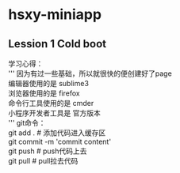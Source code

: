 # hsxy-miniapp

## Lession 1 Cold boot

学习心得： </br>
'''
	因为有过一些基础，所以就很快的便创建好了page </br>
	编辑器使用的是 sublime3 </br>
	浏览器使用的是 firefox </br>
	命令行工具使用的是 cmder </br>
	小程序开发者工具是 官方版本 </br>
'''
git命令： </br>
	git add . # 添加代码进入缓存区 </br>
	git commit -m 'commit content' </br>
	git push # push代码上去 </br>
	git pull # pull拉去代码 </br>
